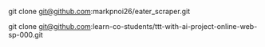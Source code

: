 git clone git@github.com:markpnoi26/eater_scraper.git

git clone git@github.com:learn-co-students/ttt-with-ai-project-online-web-sp-000.git